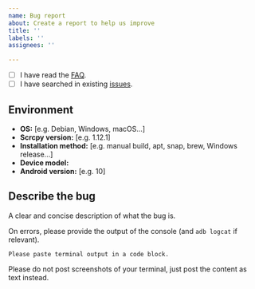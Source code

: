 ```yaml
---
name: Bug report
about: Create a report to help us improve
title: ''
labels: ''
assignees: ''

---
```


 - [ ] I have read the [FAQ](https://github.com/Genymobile/scrcpy/blob/master/FAQ.md).
 - [ ] I have searched in existing [issues](https://github.com/Genymobile/scrcpy/issues).

## Environment
 - **OS:** [e.g. Debian, Windows, macOS...]
 - **Scrcpy version:** [e.g. 1.12.1]
 - **Installation method:** [e.g. manual build, apt, snap, brew, Windows release...]
 - **Device model:**
 - **Android version:** [e.g. 10]

## Describe the bug
A clear and concise description of what the bug is.

On errors, please provide the output of the console (and `adb logcat` if relevant).

```
Please paste terminal output in a code block.
```

Please do not post screenshots of your terminal, just post the content as text instead.
